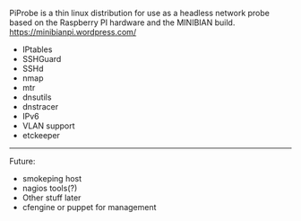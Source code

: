PiProbe is a thin linux distribution for use as a headless network probe based on the Raspberry PI hardware and the MINIBIAN build. 
https://minibianpi.wordpress.com/

- IPtables
- SSHGuard
- SSHd
- nmap
- mtr
- dnsutils
- dnstracer
- IPv6
- VLAN support
- etckeeper

---
Future:

- smokeping host
- nagios tools(?)
- Other stuff later
- cfengine or puppet for management

